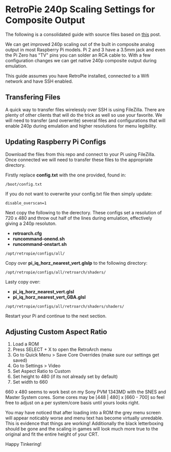 # RetroPie 240p Scaling Settings for Composite Output
The following is a consolidated guide with source files based on [this](https://retropie.org.uk/forum/topic/11628/240p-and-mame-scaling/11) post. 

We can get improved 240p scaling out of the built in composite analog output in most Raspberry Pi models. Pi 2 and 3 have a 3.5mm jack and even the Pi Zero has "TV" pins you can solder an RCA cable to. With a few configuration changes we can get native 240p composite output during emulation.

This guide assumes you have RetroPie installed, connected to a Wifi network and have SSH enabled. 

## Transfering Files
A quick way to transfer files wirelessly over SSH is using FileZilla. There are plenty of other clients that will do the trick as well so use your favorite. We will need to transfer (and overwrite) several files and configurations that will enable 240p during emulation and higher resolutions for menu legibility. 

## Updating Raspberry Pi Configs

Download the files from this repo and connect to your Pi using FileZilla. Once connected we will need to transfer these files to the appropriate directory.

Firstly replace **config.txt** with the one provided, found in:
```
/boot/config.txt
```

If you do not want to overwrite your config.txt file then simply update:
```
disable_overscan=1
```


Next copy the following to the derectory. These configs set a resolution of 720 x 480 and throw out half of the lines during emulation, effectively giving a 240p resoluton.  
- **retroarch.cfg**
- **runcommand-onend.sh**
- **runcommand-onstart.sh**

```
/opt/retropie/configs/all/
```

Copy over **pi_iq_horz_nearest_vert.glslp** to the following directory:

```
/opt/retropie/configs/all/retroarch/shaders/
```

Lasty copy over:

- **pi_iq_horz_nearest_vert.glsl**
- **pi_iq_horz_nearest_vert_GBA.glsl** 

```
/opt/retropie/configs/all/retroarch/shaders/shaders/
```

Restart your Pi and continue to the next section.


## Adjusting Custom Aspect Ratio

1. Load a ROM
2. Press SELECT + X to open the RetroArch menu
3. Go to Quick Menu > Save Core Overrides (make sure our settings get saved)
4. Go to Settings > Video
5. Set Aspect Ratio to Custom
6. Set height to 480 (if its not already set by default)
7. Set width to 660

660 x 480 seems to work best on my Sony PVM 1343MD with the SNES and Master System cores. Some cores may be [448 | 480] x [660 - 700] so feel free to adjust on a per system/core basis until yours looks right. 

You may have noticed that after loading into a ROM the grey menu screen will appear noticably worse and menu text has become virtually unredable. This is evidence that things are working! Additionally the black letterboxing should be gone and the scaling in games will look much more true to the original and fit the entire height of your CRT.

Happy Tinkering! 